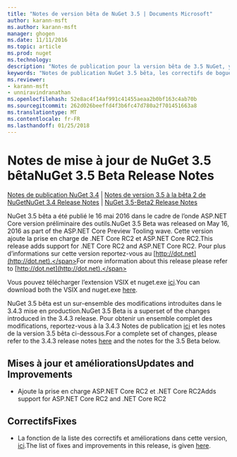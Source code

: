 ```yaml
---
title: "Notes de version bêta de NuGet 3.5 | Documents Microsoft"
author: karann-msft
ms.author: karann-msft
manager: ghogen
ms.date: 11/11/2016
ms.topic: article
ms.prod: nuget
ms.technology: 
description: "Notes de publication pour la version bêta de 3.5 NuGet, y compris les problèmes connus, les correctifs de bogues, les fonctionnalités ajoutées et dcr."
keywords: "Notes de publication NuGet 3.5 bêta, les correctifs de bogues, problèmes connus, ajouté des fonctionnalités, DCR"
ms.reviewer:
- karann-msft
- unniravindranathan
ms.openlocfilehash: 52e8ac4f14af991c41455aeaa2b0bf163c4ab70b
ms.sourcegitcommit: 262d026beeffd4f3b6fc47d780a2f701451663a8
ms.translationtype: MT
ms.contentlocale: fr-FR
ms.lasthandoff: 01/25/2018
---
```

# <a name="nuget-35-beta-release-notes"></a><span data-ttu-id="fe161-104">Notes de mise à jour de NuGet 3.5 bêta</span><span class="sxs-lookup"><span data-stu-id="fe161-104">NuGet 3.5 Beta Release Notes</span></span>

<span data-ttu-id="fe161-105">[Notes de publication NuGet 3.4](../release-notes/nuget-3.4.md) | [Notes de version 3.5 à la bêta 2 de NuGet](../release-notes/nuget-3.5-Beta2.md)</span><span class="sxs-lookup"><span data-stu-id="fe161-105">[NuGet 3.4 Release Notes](../release-notes/nuget-3.4.md) | [NuGet 3.5-Beta2 Release Notes](../release-notes/nuget-3.5-Beta2.md)</span></span>

<span data-ttu-id="fe161-106">NuGet 3.5 bêta a été publié le 16 mai 2016 dans le cadre de l’onde ASP.NET Core version préliminaire des outils.</span><span class="sxs-lookup"><span data-stu-id="fe161-106">NuGet 3.5 Beta was released on May 16, 2016 as part of the ASP.NET Core Preview Tooling wave.</span></span> <span data-ttu-id="fe161-107">Cette version ajoute la prise en charge de .NET Core RC2 et ASP.NET Core RC2.</span><span class="sxs-lookup"><span data-stu-id="fe161-107">This release adds support for .NET Core RC2 and ASP.NET Core RC2.</span></span> <span data-ttu-id="fe161-108">Pour plus d’informations sur cette version reportez-vous au [http://dot.net](http://dot.net).</span><span class="sxs-lookup"><span data-stu-id="fe161-108">For more information about this release please refer to [http://dot.net](http://dot.net).</span></span>

<span data-ttu-id="fe161-109">Vous pouvez télécharger l’extension VSIX et nuget.exe [ici](https://dist.nuget.org/index.html).</span><span class="sxs-lookup"><span data-stu-id="fe161-109">You can download both the VSIX and nuget.exe [here](https://dist.nuget.org/index.html).</span></span>

<span data-ttu-id="fe161-110">NuGet 3.5 bêta est un sur-ensemble des modifications introduites dans le 3.4.3 mise en production.</span><span class="sxs-lookup"><span data-stu-id="fe161-110">NuGet 3.5 Beta is a superset of the changes introduced in the 3.4.3 release.</span></span> <span data-ttu-id="fe161-111">Pour obtenir un ensemble complet des modifications, reportez-vous à la 3.4.3 Notes de publication [ici](https://github.com/NuGet/Home/issues?q=is%3Aissue+milestone%3A3.4.3+is%3Aclosed) et les notes de la version 3.5 bêta ci-dessous.</span><span class="sxs-lookup"><span data-stu-id="fe161-111">For a complete set of changes, please refer to the 3.4.3 release notes [here](https://github.com/NuGet/Home/issues?q=is%3Aissue+milestone%3A3.4.3+is%3Aclosed) and the notes for the 3.5 Beta below.</span></span>

## <a name="updates-and-improvements"></a><span data-ttu-id="fe161-112">Mises à jour et améliorations</span><span class="sxs-lookup"><span data-stu-id="fe161-112">Updates and Improvements</span></span>

* <span data-ttu-id="fe161-113">Ajoute la prise en charge ASP.NET Core RC2 et .NET Core RC2</span><span class="sxs-lookup"><span data-stu-id="fe161-113">Adds support for ASP.NET Core RC2 and .NET Core RC2</span></span>

## <a name="fixes"></a><span data-ttu-id="fe161-114">Correctifs</span><span class="sxs-lookup"><span data-stu-id="fe161-114">Fixes</span></span>

* <span data-ttu-id="fe161-115">La fonction de la liste des correctifs et améliorations dans cette version, [ici](https://github.com/NuGet/Home/issues?q=is%3Aissue+milestone%3A%223.5+Beta%22+is%3Aclosed).</span><span class="sxs-lookup"><span data-stu-id="fe161-115">The list of fixes and improvements in this release, is given [here](https://github.com/NuGet/Home/issues?q=is%3Aissue+milestone%3A%223.5+Beta%22+is%3Aclosed).</span></span>